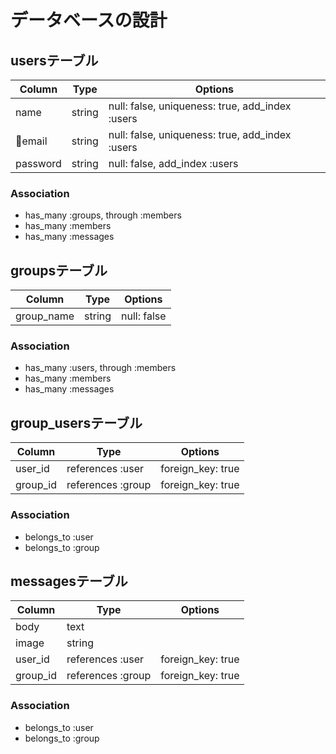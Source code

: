 # データベースの設計

## usersテーブル
|Column|Type|Options|
|------|----|-------|
|name     |string|null: false, uniqueness: true, add_index :users|
|email    |string|null: false, uniqueness: true, add_index :users|
|password |string|null: false, add_index :users                  |

### Association
- has_many :groups, through :members
- has_many :members
- has_many :messages


## groupsテーブル
|Column|Type|Options|
|------|----|-------|
|group_name|string|null: false|

### Association
- has_many :users, through :members
- has_many :members
- has_many :messages


## group_usersテーブル
|Column|Type|Options|
|------|----|-------|
|user_id |references :user |foreign_key: true|
|group_id|references :group|foreign_key: true|

### Association
- belongs_to :user
- belongs_to :group


## messagesテーブル
|Column|Type|Options|
|------|----|-------|
|body    |text             | 
|image   |string           |
|user_id |references :user |foreign_key: true|
|group_id|references :group|foreign_key: true|

### Association
- belongs_to :user
- belongs_to :group

